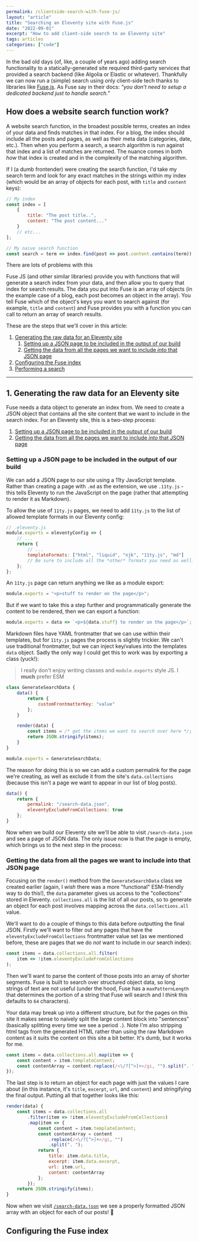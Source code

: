 ```yaml
---
permalink: /clientside-search-with-fuse-js/
layout: "article"
title: "Searching an Eleventy site with Fuse.js"
date: "2022-09-01"
excerpt: "How to add client-side search to an Eleventy site"
tags: articles
categories: ["code"]
---
```


In the bad old days (of, like, a couple of years ago) adding search functionality to a statically-generated site required third-party services that provided a search backend (like Algolia or Elastic or whatever). Thankfully we can now run a (simple) search using only client-side tech thanks to libraries like [Fuse.js](https://fusejs.io). As Fuse say in their docs: _"you don’t need to setup a dedicated backend just to handle search."_

## How does a website search function work?

A website search function, in the broadest possible terms, creates an index of your data and finds matches in that index. For a blog, the index should include all the posts and pages, as well as their meta data (categories, date, etc.). Then when you perform a search, a search algorithm is run against that index and a list of matches are returned. The nuance comes in both _how_ that index is created and in the complexity of the matching algorithm.

If I (a dumb frontender) were creating the search function, I'd take my search term and look for any exact matches in the strings within my index (which would be an array of objects for each post, with `title` and `content` keys):

```js
// My index
const index = [
    {
        title: "The post title..",
        content: "The post content..."
    }
    // etc...
];

// My naive search function
const search = term => index.find(post => post.content.contains(term));
```

There are lots of problems with this

Fuse JS (and other similar libraries) provide you with functions that will generate a search index from your data, and then allow you to query that index for search results. The data you put into Fuse is an array of objects (in the example case of a blog, each post becomes an object in the array). You tell Fuse which of the object's keys you want to search against (for example, `title` and `content`) and Fuse provides you with a function you can call to return an array of search results.

These are the steps that we'll cover in this article:

1. [Generating the raw data for an Eleventy site](#1.-generating-the-raw-data-for-an-eleventy-site)
    1. [Setting up a JSON page to be included in the output of our build](#setting-up-a-json-page-to-be-included-in-the-output-of-our-build)
    2. [Getting the data from all the pages we want to include _into_ that JSON page](#getting-the-data-from-all-the-pages-we-want-to-include-into-that-json-page)
2. [Configuring the Fuse index](#configuring-the-fuse-index)
3. [Performing a search]()

---

## 1. Generating the raw data for an Eleventy site

Fuse needs a data object to generate an index from. We need to create a JSON object that contains all the site content that we want to include in the search index. For an Eleventy site, this is a two-step process:

1. [Setting up a JSON page to be included in the output of our build](#setting-up-a-json-page-to-be-included-in-the-output-of-our-build)
2. [Getting the data from all the pages we want to include _into_ that JSON page](#getting-the-data-from-all-the-pages-we-want-to-include-into-that-json-page)

### Setting up a JSON page to be included in the output of our build

We can add a JSON page to our site using a 11ty JavaScript template. Rather than creating a page with `.md` as the extension, we use `.11ty.js` - this tells Eleventy to run the JavaScript on the page (rather that attempting to render it as Markdown).

To allow the use of `11ty.js` pages, we need to add `11ty.js` to the list of allowed template formats in our Eleventy config:

```js
// .eleventy.js
module.exports = eleventyConfig => {
    // ...
    return {
        // ...
        templateFormats: ["html", "liquid", "njk", "11ty.js", "md"]
        // Be sure to include all the *other* formats you need as well!
    };
};
```

An `11ty.js` page can return anything we like as a module export:

```js
module.exports = "<p>stuff to render on the page</p>";
```

But if we want to take this a step further and programmatically generate the content to be rendered, then we can export a function:

```js
module.exports = data => `<p>${data.stuff} to render on the page</p>`;
```

Markdown files have YAML frontmatter that we can use within their templates, but for `11ty.js` pages the process is slightly trickier. We can't use traditional frontmatter, but we can inject key/values into the templates `data` object. Sadly the only way I could get this to work was by exporting a class (yuck!):

> I really don't enjoy writing classes and `module.exports` style JS. I **much** prefer ESM

```js
class GenerateSearchData {
    data() {
        return {
            customFrontmatterKey: "value"
        };
    }

    render(data) {
        const items = /* get the items we want to search over here */;
        return JSON.stringify(items);
    }
}

module.exports = GenerateSearchData;
```

The reason for doing this is so we can add a custom permalink for the page we're creating, as well as exclude it from the site's `data.collections` (because this isn't a page we want to appear in our list of blog posts).

```js
data() {
    return {
        permalink: "/search-data.json",
        eleventyExcludeFromCollections: true
    };
}
```

Now when we build our Eleventy site we'll be able to visit `/search-data.json` and see a page of JSON data. The only issue now is that the page is empty, which brings us to the next step in the process:

### Getting the data from all the pages we want to include into that JSON page

Focusing on the `render()` method from the `GenerateSearchData` class we created earlier (again, I _wish_ there was a more "functional" ESM-friendly way to do this!), the `data` parameter gives us access to the "collections" stored in Eleventy. `collections.all` is the list of all our posts, so to generate an object for each post involves mapping across the `data.collections.all` value.

We'll want to do a couple of things to this data before outputting the final JSON. Firstly we'll want to filter out any pages that have the `eleventyExcludeFromCollections` frontmatter value set (as we mentioned before, these are pages that we do _not_ want to include in our search index):

```js
const items = data.collections.all.filter(
    item => !item.eleventyExcludeFromCollections
);
```

Then we'll want to parse the content of those posts into an array of shorter segments. Fuse is built to search over structured object data, so long strings of text are not useful (under the hood, Fuse has a `maxPatternLength` that determines the portion of a string that Fuse will search and I _think_ this defaults to `64` characters).

Your data may break up into a different structure, but for the pages on this site it makes sense to naively split the large content block into "sentences" (basically splitting every time we see a period `.`). Note I'm also stripping html tags from the generated HTML rather than using the raw Markdown content as it suits the content on this site a bit better. It's dumb, but it works for me.

```js
const items = data.collections.all.map(item => {
    const content = item.templateContent;
    const contentArray = content.replace(/<\/?[^>]+>/gi, "").split(". ");
});
```

The last step is to return an object for each page with just the values I care about (in this instance, it's `title`, `excerpt`, `url`, and `content`) and stringifying the final output. Putting all that together looks like this:

```js
render(data) {
    const items = data.collections.all
        .filter(item => !item.eleventyExcludeFromCollections)
        .map(item => {
            const content = item.templateContent;
            const contentArray = content
                .replace(/<\/?[^>]+>/gi, "")
                .split(". ");
            return {
                title: item.data.title,
                excerpt: item.data.excerpt,
                url: item.url,
                content: contentArray
            };
        });
    return JSON.stringify(items);
}
```

Now when we visit [`/search-data.json`](/search-data.json) we see a properly formatted JSON array with an object for each of our posts! 🎉

## Configuring the Fuse index
